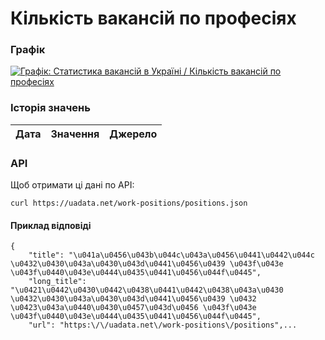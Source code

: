 # Кількість вакансій по професіях
### Графік
[ ![Графік: Статистика вакансій в Україні / Кількість вакансій по професіях](https://uadata.net/screen?459537&u=%2Fwork-positions%2Fpositions) ](https://uadata.net/work-positions/positions)

### Історія значень
| Дата | Значення | Джерело |
|---|---|---|
### API
Щоб отримати ці дані по API:
```
curl https://uadata.net/work-positions/positions.json
```
#### Приклад відповіді 
```
{
    "title": "\u041a\u0456\u043b\u044c\u043a\u0456\u0441\u0442\u044c \u0432\u0430\u043a\u0430\u043d\u0441\u0456\u0439 \u043f\u043e \u043f\u0440\u043e\u0444\u0435\u0441\u0456\u044f\u0445",
    "long_title": "\u0421\u0442\u0430\u0442\u0438\u0441\u0442\u0438\u043a\u0430 \u0432\u0430\u043a\u0430\u043d\u0441\u0456\u0439 \u0432 \u0423\u043a\u0440\u0430\u0457\u043d\u0456 \u043f\u043e \u043f\u0440\u043e\u0444\u0435\u0441\u0456\u044f\u0445",
    "url": "https:\/\/uadata.net\/work-positions\/positions",...
```